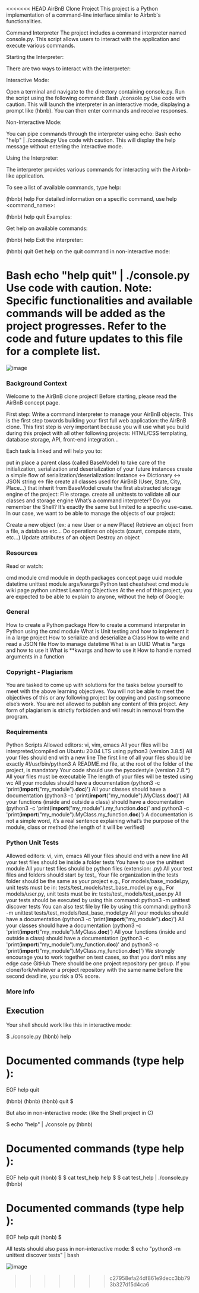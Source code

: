 <<<<<<< HEAD
AirBnB Clone Project
This project is a Python implementation of a command-line interface similar to Airbnb's functionalities.

Command Interpreter
The project includes a command interpreter named console.py. This script allows users to interact with the application and execute various commands.

Starting the Interpreter:

There are two ways to interact with the interpreter:

Interactive Mode:

Open a terminal and navigate to the directory containing console.py.
Run the script using the following command:
Bash
./console.py
Use code with caution.
This will launch the interpreter in an interactive mode, displaying a prompt like (hbnb). You can then enter commands and receive responses.

Non-Interactive Mode:

You can pipe commands through the interpreter using echo:
Bash
echo "help" | ./console.py
Use code with caution.
This will display the help message without entering the interactive mode.

Using the Interpreter:

The interpreter provides various commands for interacting with the Airbnb-like application.

To see a list of available commands, type help:

(hbnb) help
For detailed information on a specific command, use help <command_name>:

(hbnb) help quit
Examples:

Get help on available commands:

(hbnb) help
Exit the interpreter:

(hbnb) quit
Get help on the quit command in non-interactive mode:

Bash
echo "help quit" | ./console.py
Use code with caution.
Note: Specific functionalities and available commands will be added as the project progresses. Refer to the code and future updates to this file for a complete list.
=======
![image](https://github.com/OmarAraby1/AirBnB_clone/assets/72764839/c7de3158-eb49-4390-831c-4e635e729b66)

### Background Context
Welcome to the AirBnB clone project!
Before starting, please read the AirBnB concept page.

First step: Write a command interpreter to manage your AirBnB objects.
This is the first step towards building your first full web application: the AirBnB clone. This first step is very important because you will use what you build during this project with all other following projects: HTML/CSS templating, database storage, API, front-end integration…

Each task is linked and will help you to:

put in place a parent class (called BaseModel) to take care of the initialization, serialization and deserialization of your future instances
create a simple flow of serialization/deserialization: Instance <-> Dictionary <-> JSON string <-> file
create all classes used for AirBnB (User, State, City, Place…) that inherit from BaseModel
create the first abstracted storage engine of the project: File storage.
create all unittests to validate all our classes and storage engine
What’s a command interpreter?
Do you remember the Shell? It’s exactly the same but limited to a specific use-case. In our case, we want to be able to manage the objects of our project:

Create a new object (ex: a new User or a new Place)
Retrieve an object from a file, a database etc…
Do operations on objects (count, compute stats, etc…)
Update attributes of an object
Destroy an object

### Resources
Read or watch:

cmd module
cmd module in depth
packages concept page
uuid module
datetime
unittest module
args/kwargs
Python test cheatsheet
cmd module wiki page
python unittest
Learning Objectives
At the end of this project, you are expected to be able to explain to anyone, without the help of Google:

### General
How to create a Python package
How to create a command interpreter in Python using the cmd module
What is Unit testing and how to implement it in a large project
How to serialize and deserialize a Class
How to write and read a JSON file
How to manage datetime
What is an UUID
What is *args and how to use it
What is **kwargs and how to use it
How to handle named arguments in a function

### Copyright - Plagiarism
You are tasked to come up with solutions for the tasks below yourself to meet with the above learning objectives.
You will not be able to meet the objectives of this or any following project by copying and pasting someone else’s work.
You are not allowed to publish any content of this project.
Any form of plagiarism is strictly forbidden and will result in removal from the program.

### Requirements
Python Scripts
Allowed editors: vi, vim, emacs
All your files will be interpreted/compiled on Ubuntu 20.04 LTS using python3 (version 3.8.5)
All your files should end with a new line
The first line of all your files should be exactly #!/usr/bin/python3
A README.md file, at the root of the folder of the project, is mandatory
Your code should use the pycodestyle (version 2.8.*)
All your files must be executable
The length of your files will be tested using wc
All your modules should have a documentation (python3 -c 'print(__import__("my_module").__doc__)')
All your classes should have a documentation (python3 -c 'print(__import__("my_module").MyClass.__doc__)')
All your functions (inside and outside a class) should have a documentation (python3 -c 'print(__import__("my_module").my_function.__doc__)' and python3 -c 'print(__import__("my_module").MyClass.my_function.__doc__)')
A documentation is not a simple word, it’s a real sentence explaining what’s the purpose of the module, class or method (the length of it will be verified)

### Python Unit Tests
Allowed editors: vi, vim, emacs
All your files should end with a new line
All your test files should be inside a folder tests
You have to use the unittest module
All your test files should be python files (extension: .py)
All your test files and folders should start by test_
Your file organization in the tests folder should be the same as your project
e.g., For models/base_model.py, unit tests must be in: tests/test_models/test_base_model.py
e.g., For models/user.py, unit tests must be in: tests/test_models/test_user.py
All your tests should be executed by using this command: python3 -m unittest discover tests
You can also test file by file by using this command: python3 -m unittest tests/test_models/test_base_model.py
All your modules should have a documentation (python3 -c 'print(__import__("my_module").__doc__)')
All your classes should have a documentation (python3 -c 'print(__import__("my_module").MyClass.__doc__)')
All your functions (inside and outside a class) should have a documentation (python3 -c 'print(__import__("my_module").my_function.__doc__)' and python3 -c 'print(__import__("my_module").MyClass.my_function.__doc__)')
We strongly encourage you to work together on test cases, so that you don’t miss any edge case
GitHub
There should be one project repository per group. If you clone/fork/whatever a project repository with the same name before the second deadline, you risk a 0% score.

### More Info
## Execution
Your shell should work like this in interactive mode:

  $ ./console.py
  (hbnb) help
  
  Documented commands (type help <topic>):
  ========================================
  EOF  help  quit
  
  (hbnb) 
  (hbnb) 
  (hbnb) quit
  $
  
But also in non-interactive mode: (like the Shell project in C)

  $ echo "help" | ./console.py
  (hbnb)
  
  Documented commands (type help <topic>):
  ========================================
  EOF  help  quit
  (hbnb) 
  $
  $ cat test_help
  help
  $
  $ cat test_help | ./console.py
  (hbnb)
  
  Documented commands (type help <topic>):
  ========================================
  EOF  help  quit
  (hbnb) 
  $
  
All tests should also pass in non-interactive mode: $ echo "python3 -m unittest discover tests" | bash



![image](https://github.com/OmarAraby1/AirBnB_clone/assets/72764839/484a821a-ce49-467a-bc70-69f5f9a74dff)
>>>>>>> c27958efa24df861e9decc3bb793b327d15d4ca6
